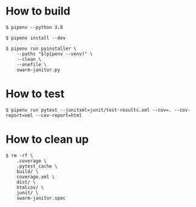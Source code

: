 # How to build

~~~~
$ pipenv --python 3.8

$ pipenv install --dev

$ pipenv run pyinstaller \
    --paths "$(pipenv --venv)" \
    --clean \
    --onefile \
    swarm-janitor.py
~~~~


# How to test

~~~~
$ pipenv run pytest --junitxml=junit/test-results.xml --cov=. --cov-report=xml --cov-report=html
~~~~


# How to clean up

~~~~
$ rm -rf \
    .coverage \
    .pytest_cache \
    build/ \
    coverage.xml \
    dist/ \
    htmlcov/ \
    junit/ \
    swarm-janitor.spec
~~~~
